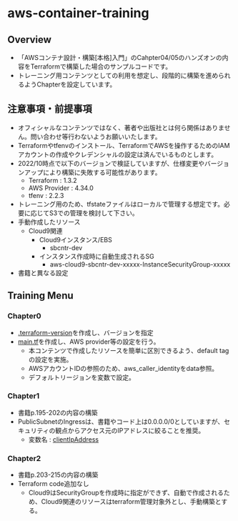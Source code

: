 # aws-container-training

## Overview
- 「AWSコンテナ設計・構築[本格]入門」のCahpter04/05のハンズオンの内容をTerraformで構築した場合のサンプルコードです。
- トレーニング用コンテンツとしての利用を想定し、段階的に構築を進められるようChapterを設定しています。

## 注意事項・前提事項
- オフィシャルなコンテンツではなく、著者や出版社とは何ら関係はありません。問い合わせ等行わないようお願いいたします。
- Terraformやtfenvのインストール、TerraformでAWSを操作するためのIAMアカウントの作成やクレデンシャルの設定は済んでいるものとします。
- 2022/10時点で以下のバージョンで検証していますが、仕様変更やバージョンアップにより構築に失敗する可能性があります。
  - Terraform : 1.3.2
  - AWS Provider : 4.34.0
  - tfenv : 2.2.3
- トレーニング用のため、tfstateファイルはローカルで管理する想定です。必要に応じてS3での管理を検討して下さい。
- 手動作成したリソース
  - Cloud9関連
    - Cloud9インスタンス/EBS
      - sbcntr-dev
    - インスタンス作成時に自動生成されるSG
      - aws-cloud9-sbcntr-dev-xxxxx-InstanceSecurityGroup-xxxxx
- 書籍と異なる設定

## Training Menu
### Chapter0
- [.terraform-version](./.terraform-version)を作成し、バージョンを指定
- [main.tf](./main.tf)を作成し、AWS provider等の設定を行う。
  - 本コンテンツで作成したリソースを簡単に区別できるよう、default tagの設定を実施。
  - AWSアカウントIDの参照のため、aws_caller_identityをdata参照。
  - デフォルトリージョンを変数で設定。

### Chapter1
- 書籍p.195-202の内容の構築
- PublicSubnetのIngressは、書籍やコード上は0.0.0.0/0としていますが、セキュリティの観点からアクセス元のIPアドレスに絞ることを推奨。
  - 変数名 : [clientIpAddress](./main.tf#L26-L27)

### Chapter2
- 書籍p.203-215の内容の構築
- Terraform code追加なし
  - Cloud9はSecurityGroupを作成時に指定ができず、自動で作成されるため、Cloud9関連のリソースはterraform管理対象外とし、手動構築とする。

